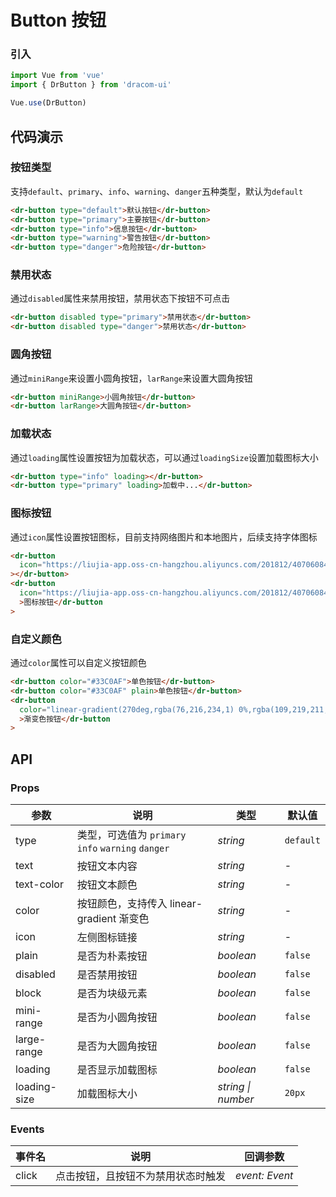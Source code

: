 # Button 按钮

### 引入

```js
import Vue from 'vue'
import { DrButton } from 'dracom-ui'

Vue.use(DrButton)
```

## 代码演示

### 按钮类型

支持`default`、`primary`、`info`、`warning`、`danger`五种类型，默认为`default`

```html
<dr-button type="default">默认按钮</dr-button>
<dr-button type="primary">主要按钮</dr-button>
<dr-button type="info">信息按钮</dr-button>
<dr-button type="warning">警告按钮</dr-button>
<dr-button type="danger">危险按钮</dr-button>
```

### 禁用状态

通过`disabled`属性来禁用按钮，禁用状态下按钮不可点击

```html
<dr-button disabled type="primary">禁用状态</dr-button>
<dr-button disabled type="danger">禁用状态</dr-button>
```

### 圆角按钮

通过`miniRange`来设置小圆角按钮，`larRange`来设置大圆角按钮

```html
<dr-button miniRange>小圆角按钮</dr-button>
<dr-button larRange>大圆角按钮</dr-button>
```

### 加载状态

通过`loading`属性设置按钮为加载状态，可以通过`loadingSize`设置加载图标大小

```html
<dr-button type="info" loading></dr-button>
<dr-button type="primary" loading>加载中...</dr-button>
```

### 图标按钮

通过`icon`属性设置按钮图标，目前支持网络图片和本地图片，后续支持字体图标

```html
<dr-button
  icon="https://liujia-app.oss-cn-hangzhou.aliyuncs.com/201812/407060844277714944.png"
></dr-button>
<dr-button
  icon="https://liujia-app.oss-cn-hangzhou.aliyuncs.com/201812/407060844277714944.png"
  >图标按钮</dr-button
>
```

### 自定义颜色

通过`color`属性可以自定义按钮颜色

```html
<dr-button color="#33C0AF">单色按钮</dr-button>
<dr-button color="#33C0AF" plain>单色按钮</dr-button>
<dr-button
  color="linear-gradient(270deg,rgba(76,216,234,1) 0%,rgba(109,219,211,1) 100%)"
  >渐变色按钮</dr-button
>
```

## API

### Props

| 参数         | 说明                                               | 类型               | 默认值    |
| ------------ | -------------------------------------------------- | ------------------ | --------- |
| type         | 类型，可选值为 `primary` `info` `warning` `danger` | _string_           | `default` |
| text         | 按钮文本内容                                       | _string_           | -         |
| text-color   | 按钮文本颜色                                       | _string_           | -         |
| color        | 按钮颜色，支持传入 linear-gradient 渐变色          | _string_           | -         |
| icon         | 左侧图标链接                                       | _string_           | -         |
| plain        | 是否为朴素按钮                                     | _boolean_          | `false`   |
| disabled     | 是否禁用按钮                                       | _boolean_          | `false`   |
| block        | 是否为块级元素                                     | _boolean_          | `false`   |
| mini-range   | 是否为小圆角按钮                                   | _boolean_          | `false`   |
| large-range  | 是否为大圆角按钮                                   | _boolean_          | `false`   |
| loading      | 是否显示加载图标                                   | _boolean_          | `false`   |
| loading-size | 加载图标大小                                       | _string \| number_ | `20px`    |

### Events

| 事件名 | 说明                               | 回调参数       |
| ------ | ---------------------------------- | -------------- |
| click  | 点击按钮，且按钮不为禁用状态时触发 | _event: Event_ |
